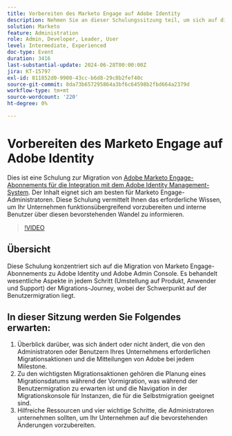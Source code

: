 ```yaml
---
title: Vorbereiten des Marketo Engage auf Adobe Identity
description: Nehmen Sie an dieser Schulungssitzung teil, um sich auf die Migration von Marketo Engage-Abonnements zu Adobe Identity vorzubereiten, wobei der Schwerpunkt auf der Benutzermigration, wichtigen Aktionen und wichtigen Ressourcen für Admins liegt, sowie auf Anleitungen zum Navigieren in der Migrationskonsole und zum Verständnis der Änderungen bei jedem Milestone.
solution: Marketo
feature: Administration
role: Admin, Developer, Leader, User
level: Intermediate, Experienced
doc-type: Event
duration: 3416
last-substantial-update: 2024-06-28T00:00:00Z
jira: KT-15797
exl-id: 811852d0-9900-43cc-b6d8-29c8b2fef40c
source-git-commit: 8da73b657295864a3bf6c64598b2fbd664a2379d
workflow-type: tm+mt
source-wordcount: '220'
ht-degree: 0%

---
```


# Vorbereiten des Marketo Engage auf Adobe Identity

Dies ist eine Schulung zur Migration von [Adobe Marketo Engage-Abonnements für die Integration mit dem Adobe Identity Management-System](https://experienceleague.adobe.com/de/docs/marketo/using/product-docs/administration/marketo-with-adobe-identity/adobe-identity-management-overview). Der Inhalt eignet sich am besten für Marketo Engage-Administratoren. Diese Schulung vermittelt Ihnen das erforderliche Wissen, um Ihr Unternehmen funktionsübergreifend vorzubereiten und interne Benutzer über diesen bevorstehenden Wandel zu informieren.


>[!VIDEO](https://video.tv.adobe.com/v/3432362/?learn=on&captions=ger)

## Übersicht

Diese Schulung konzentriert sich auf die Migration von Marketo Engage-Abonnements zu Adobe Identity und Adobe Admin Console. Es behandelt wesentliche Aspekte in jedem Schritt (Umstellung auf Produkt, Anwender und Support) der Migrations-Journey, wobei der Schwerpunkt auf der Benutzermigration liegt.

## In dieser Sitzung werden Sie Folgendes erwarten:

1. Überblick darüber, was sich ändert oder nicht ändert, die von den Administratoren oder Benutzern Ihres Unternehmens erforderlichen Migrationsaktionen und die Mitteilungen von Adobe bei jedem Milestone.
1. Zu den wichtigsten Migrationsaktionen gehören die Planung eines Migrationsdatums während der Vormigration, was während der Benutzermigration zu erwarten ist und die Navigation in der Migrationskonsole für Instanzen, die für die Selbstmigration geeignet sind.
1. Hilfreiche Ressourcen und vier wichtige Schritte, die Administratoren unternehmen sollten, um Ihr Unternehmen auf die bevorstehenden Änderungen vorzubereiten.
